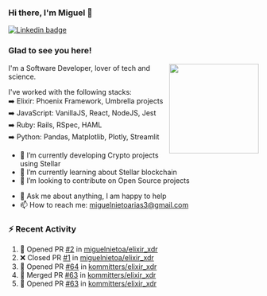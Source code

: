 ### Hi there, I'm Miguel 👋

<a href="https://linkedin.com/in/miguelnietoa/" target="_blank" rel="noopener noreferrer">
  <img src="https://img.shields.io/badge/-LinkedIn-0e76a8?style=flat-square&logo=Linkedin&logoColor=white" alt="Linkedin badge">
</a>
<!-- [![Website Badge](https://img.shields.io/badge/Website-3b5998?style=flat-square&logo=google-chrome&logoColor=white)](#notavailablenow#) 

<img src="https://i.imgur.com/tbrLrt5.gif" width=400 alt="Coding GIF" align="right"/>
-->


### Glad to see you here!
<a href="https://github.com/miguelnietoa"><img src="https://github-readme-stats.vercel.app/api?username=miguelnietoa&show_icons=true&hide_border=true&count_private=true&include_all_commits=true&theme=tokyonight" height="180em" align="right"/></a>
I'm a Software Developer, lover of tech and science. 

I've worked with the following stacks:\
➡️ Elixir: Phoenix Framework, Umbrella projects\
➡️ JavaScript: VanillaJS, React, NodeJS, Jest\
➡️ Ruby: Rails, RSpec, HAML\
➡️ Python: Pandas, Matplotlib, Plotly, Streamlit

- 🔭 I’m currently developing Crypto projects using Stellar
- 🌱 I’m currently learning about Stellar blockchain
- 👯 I’m looking to contribute on Open Source projects
<!-- 
- 😄 I just finished a Machine Learning course! 
- 🤔 I’m looking for help with ...
-->
- 💬 Ask me about anything, I am happy to help
- 📫 How to reach me: miguelnietoarias3@gmail.com

### ⚡ Recent Activity

<!--START_SECTION:activity-->
1. 💪 Opened PR [#2](https://github.com/miguelnietoa/elixir_xdr/pull/2) in [miguelnietoa/elixir_xdr](https://github.com/miguelnietoa/elixir_xdr)
2. ❌ Closed PR [#1](https://github.com/miguelnietoa/elixir_xdr/pull/1) in [miguelnietoa/elixir_xdr](https://github.com/miguelnietoa/elixir_xdr)
3. 💪 Opened PR [#64](https://github.com/kommitters/elixir_xdr/pull/64) in [kommitters/elixir_xdr](https://github.com/kommitters/elixir_xdr)
4. 🎉 Merged PR [#63](https://github.com/kommitters/elixir_xdr/pull/63) in [kommitters/elixir_xdr](https://github.com/kommitters/elixir_xdr)
5. 💪 Opened PR [#63](https://github.com/kommitters/elixir_xdr/pull/63) in [kommitters/elixir_xdr](https://github.com/kommitters/elixir_xdr)
<!--END_SECTION:activity-->
